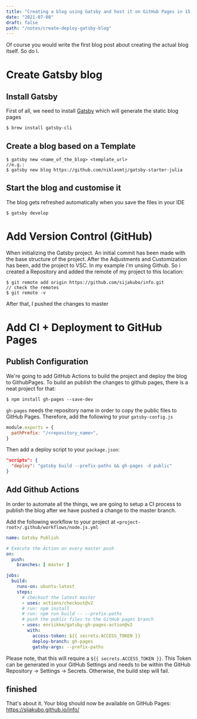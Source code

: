 ```yaml
---
title: "Creating a blog using Gatsby and host it on GitHub Pages in 15 Minutes for free"
date: "2021-07-08"
draft: false
path: "/notes/create-deploy-gatsby-blog"
---
```


Of course you would write the first blog post about creating the actual blog itself. So do I.

# Create Gatsby blog

## Install Gatsby

First of all, we need to install [Gatsby](https://www.gatsbyjs.com/) which will generate the static blog pages

```shell
$ brew install gatsby-cli
```

## Create a blog based on a Template

```shell
$ gatsby new <name_of_the_blog> <template_url>
//e.g.:
$ gatsby new blog https://github.com/niklasmtj/gatsby-starter-julia
```

## Start the blog and customise it
The blog gets refreshed automatically when you save the files in your IDE

```shell
$ gatsby develop
```


# Add Version Control (GitHub)

When initializing the Gatsby project. An initial commit has been made with the base structure of the project. After the Adjustments and
Customization has been, add the project to VSC. In my example i'm unsing Github. So i created a Repository and added the remote of my
project to this location:

```shell
$ git remote add origin https://github.com/sijakubo/info.git
// check the remotes
$ git remote -v
```

After that, I pushed the changes to master

# Add CI + Deployment to GitHub Pages

## Publish Configuration

We're going to add GitHub Actions to build the project and deploy the blog to GithubPages. To build an publish the changes to github pages,
there is a neat project for that:

```shell
$ npm install gh-pages --save-dev
```

`gh-pages` needs the repository name in order to copy the public files to GitHub Pages. Therefore, add the following to
your `gatsby-config.js`

```javascript
module.exports = {
  pathPrefix: "/<repository_name>",
}
```

Then add a deploy script to your `package.json`:

```json
"scripts": {
  "deploy": "gatsby build --prefix-paths && gh-pages -d public"
}
```

## Add Github Actions

In order to automate all the things, we are going to setup a CI process to publish the blog after we have pushed a change to the master
branch.

Add the following workflow to your project at `<project-root>/.github/workflows/node.js.yml`

```yaml
name: Gatsby Publish

# Execute the Action on every master push
on:
  push:
    branches: [ master ]

jobs:
  build:
    runs-on: ubuntu-latest
    steps:
      # checkout the latest master
      - uses: actions/checkout@v2
      # run: npm install
      # run: npm run build -- --prefix-paths
      # push the public files to the GitHub pages branch
      - uses: enriikke/gatsby-gh-pages-action@v2
        with:
          access-token: ${{ secrets.ACCESS_TOKEN }}
          deploy-branch: gh-pages
          gatsby-args: --prefix-paths
```

Please note, that this will require a `${{ secrets.ACCESS_TOKEN }}`. This Token can be generated in your GitHub Settings and needs to be
within the GitHub Repository -> Settings -> Secrets. Otherwise, the build step will fail.

## finished

That's about it. Your blog should now be available on GitHub Pages: https://sijakubo.github.io/info/
